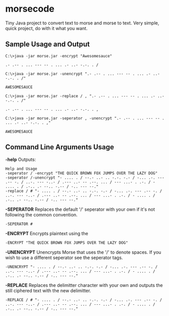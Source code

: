 # morsecode

Tiny Java project to convert text to morse and morse to text. Very simple, quick project, do with it what you want.

## Sample Usage and Output 

```
C:\>java -jar morse.jar -encrypt "Awesomesauce"

.- .-- . ... --- -- . ... .- ..- -.-. . /

C:\>java -jar morse.jar -unencrypt ".- .-- . ... --- -- . ... .- ..- -.-. . /"

AWESOMESAUCE

C:\>java -jar morse.jar -replace / , ".- .-- . ... --- -- . ... .- ..- -.-. . /"

.- .-- . ... --- -- . ... .- ..- -.-. . ,

C:\>java -jar morse.jar -seperator , -unencrypt ".- .-- . ... --- -- . ... .- ..- -.-. . ,"

AWESOMESAUCE
```

## Command Line Arguments Usage

**-help** Outputs: 
```
Help and Usage
-seperator / -encrypt "THE QUICK BROWN FOX JUMPS OVER THE LAZY DOG"
-seperator /-unencrypt "- .... . / --.- ..- .. -.-. -.- / -... .-. --- .-- -. / ..-. --- -..- / .--- ..- -- .--. ... / --- ...- . .-. / - .... . / .-.. .- --.. -.-- / -.. --- --."
-replace / # "- .... . / --.- ..- .. -.-. -.- / -... .-. --- .-- -. / ..-. --- -..- / .--- ..- -- .--. ... / --- ...- . .-. / - .... . / .-.. .- --.. -.-- / -.. --- --."
```

**-SEPERATOR** Replaces the default '/' seperator with your own if it's not following the common convention.
```
-SEPERATOR #
```

**-ENCRYPT** Encrypts plaintext using the 
```
-ENCRYPT "THE QUICK BROWN FOX JUMPS OVER THE LAZY DOG"
```

**-UNENCRYPT** Unencrypts Morse that uses the '/' to denote spaces. If you wish to use a different seperator see the seperator tags.
```
-UNENCRYPT "- .... . / --.- ..- .. -.-. -.- / -... .-. --- .-- -. / ..-. --- -..- / .--- ..- -- .--. ... / --- ...- . .-. / - .... . / .-.. .- --.. -.-- / -.. --- --."
```

**-REPLACE** Replaces the delimitter character with your own and outputs the still ciphered text with the new delimitter.

```
-REPLACE / # "- .... . / --.- ..- .. -.-. -.- / -... .-. --- .-- -. / ..-. --- -..- / .--- ..- -- .--. ... / --- ...- . .-. / - .... . / .-.. .- --.. -.-- / -.. --- --."
```
